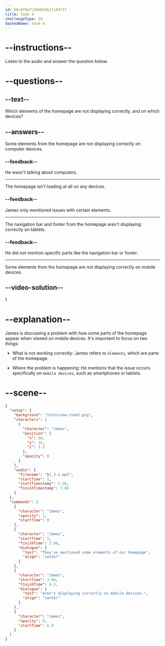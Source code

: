 ```yaml
---
id: 66c8f0afc26b634b1fc04717
title: Task 4
challengeType: 19
dashedName: task-4
---
```


<!-- (Audio) James: They've mentioned that some elements on our homepage aren't displaying correctly on mobile devices. -->

# --instructions--

Listen to the audio and answer the question below.

# --questions--

## --text--

Which elements of the homepage are not displaying correctly, and on which devices?

## --answers--

Some elements from the homepage are not displaying correctly on computer devices.

### --feedback--

He wasn't talking about computers.

---

The homepage isn't loading at all on any devices.

### --feedback--

James only mentioned issues with certain elements.

---

The navigation bar and footer from the homepage aren't displaying correctly on tablets.

### --feedback--

He did not mention specific parts like the navigation bar or footer.

---

Some elements from the homepage are not displaying correctly on mobile devices.

## --video-solution--

1

# --explanation--

James is discussing a problem with how some parts of the homepage appear when viewed on mobile devices. It's important to focus on two things:

- What is not working correctly: James refers to `elements`, which are parts of the homepage.

- Where the problem is happening: He mentions that the issue occurs specifically on `mobile devices`, such as smartphones or tablets.

# --scene--

```json
{
  "setup": {
    "background": "interview-room3.png",
    "characters": [
      {
        "character": "James",
        "position": {
          "x": 50,
          "y": 15,
          "z": 1.2
        },
        "opacity": 0
      }
    ],
    "audio": {
      "filename": "B1_3-1.mp3",
      "startTime": 1,
      "startTimestamp": 2.56,
      "finishTimestamp": 7.86
    }
  },
  "commands": [
    {
      "character": "James",
      "opacity": 1,
      "startTime": 0
    },
    {
      "character": "James",
      "startTime": 1,
      "finishTime": 3.96,
      "dialogue": {
        "text": "They've mentioned some elements of our homepage",
        "align": "center"
      }
    },
    {
      "character": "James",
      "startTime": 3.96,
      "finishTime": 6.3,
      "dialogue": {
        "text": "aren't displaying correctly on mobile devices.",
        "align": "center"
      }
    },
    {
      "character": "James",
      "opacity": 0,
      "startTime": 6.8
    }
  ]
}
```
